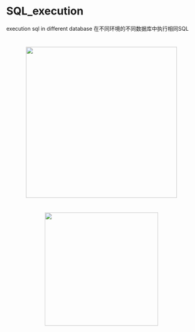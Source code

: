 # SQL_execution
execution sql in different database
在不同环境的不同数据库中执行相同SQL

<h1 align="center">
    <img src="https://i.postimg.cc/HkdwdS51/SQL-execution.jpg" width = "400px" >
</h1>

<h1 align="center">
    <img src="https://i.postimg.cc/cLFXjqzb/window.jpg" width = "300px" >
</h1>
